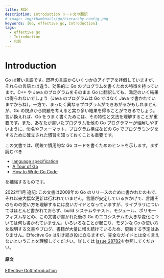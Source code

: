 ```yaml
---
title: 和訳
description: Introduction リード文の翻訳
# image: img/thambnails/go/hierarchy-config.png
keywords: [Go, effective go, Introduction]
tags:
  - effective go
  - Introduction
  - 和訳
---
```


# Introduction

Go は若い言語です。既存の言語からいくつかのアイデアを拝借していますが、それらの言語とは違う、効果的に Go のプログラムを書くための特徴を持っています。C++ や Java のプログラムをそのまま Go に翻訳しても、満足のいく結果は得られないでしょう（Java のプログラムは Go ではなく Java で書かれていますからね）。一方で、まったく異なるプログラムができあがるかもしれませんが、Go の視点から問題を考えると実り多い結果を得ることができるでしょう。言い換えれば、Go をうまく書くためには、その特性と文法を理解することが重要です。また、あなたが書いたプログラムを他の Go プログラマーが理解しやすいように、命名やフォーマット、プログラム構成などの Go でプログラミングをするために確立された慣習を知っておくことも重要です。  
  
この文書では、明瞭で慣用的な Go コードを書くためのヒントを示します。まず読むべき

- [language specification](https://go.dev/ref/spec)
- [A Tour of Go](https://go.dev/tour/welcome/1)
- [How to Write Go Code](https://go.dev/doc/code)

を補強するものです。  
  
2022年1月 追記: この文書は2009年の Go のリリースのために書かれたのもで、それ以来大幅な更新は行われていません。言語が安定しているおかげで、言語そのものの使い方を理解するには良いガイドとなっていますが、ライブラリについてはほとんど書かれておらず、build システムやテスト、モジュール、ポリモーフィズムなどの、この文書が書かれた後の Go のエコシステムの大きな変化については何も書かれていません。いろいろなことが起こり、モダンな Go の使い方を説明する文書やブログ、書籍が大量に増え続けているため、更新する予定はありません。Effecitve Go は引き続き役に立ちますが、完全なガイドとは全く言えないということを理解してください。詳しくは [issue 28782](https://github.com/golang/go/issues/28782)を参照してください。

#### 原文
[Effective Go#Introduction](https://go.dev/doc/effective_go#introduction)

